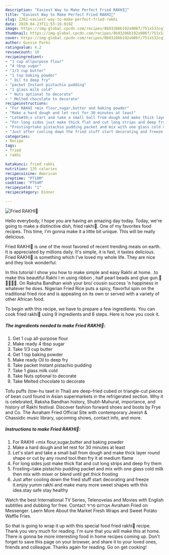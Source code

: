 ```yaml
---
description: "Easiest Way to Make Perfect Fried RAKHI💝"
title: "Easiest Way to Make Perfect Fried RAKHI💝"
slug: 2262-easiest-way-to-make-perfect-fried-rakhi
date: 2020-04-23T11:53:19.019Z
image: https://img-global.cpcdn.com/recipes/8b93286b192a906f/751x532cq70/fried-rakhi💝-recipe-main-photo.jpg
thumbnail: https://img-global.cpcdn.com/recipes/8b93286b192a906f/751x532cq70/fried-rakhi💝-recipe-main-photo.jpg
cover: https://img-global.cpcdn.com/recipes/8b93286b192a906f/751x532cq70/fried-rakhi💝-recipe-main-photo.jpg
author: Gussie Parks
ratingvalue: 4.2
reviewcount: 10
recipeingredient:
- "1 cup allpurpose flour"
- "4 tbsp sugar"
- "1/3 cup butter"
- "1 tsp baking powder"
- " Oil to deep fry"
- "packet Instant pistachio pudding"
- "1 glass milk cold"
- " Nuts optional to decorate"
- " Melted chocolate to decorate"
recipeinstructions:
- "For RAKHI ÷mix flour,sugar,butter and baking powder"
- "Make a hard dough and let rest for 30 minutes at least"
- "Let&#39;s start and take a small ball from dough and make thick layer round shape or cut by any round tool.then fry it at medium flame"
- "For long sides just make thick flat and cut long strips and deep fry them"
- "Frosting÷take pistachio pudding packet and mix with one glass cold milk then mix with mixer or blend until get thick frosting"
- "Just after cooling down the fried stuff start decorating and freeze it.enjoy yumm rakhi and make many more sweet shapes with this idea.stay safe stay healthy"
categories:
- Recipe
tags:
- fried
- rakhi

katakunci: fried rakhi 
nutrition: 135 calories
recipecuisine: American
preptime: "PT18M"
cooktime: "PT54M"
recipeyield: "1"
recipecategory: Dinner

---
```



![Fried RAKHI💝](https://img-global.cpcdn.com/recipes/8b93286b192a906f/751x532cq70/fried-rakhi💝-recipe-main-photo.jpg)

Hello everybody, I hope you are having an amazing day today. Today, we're going to make a distinctive dish, fried rakhi💝. One of my favorites food recipes. This time, I'm gonna make it a little bit unique. This will be really delicious.

Fried RAKHI💝 is one of the most favored of recent trending meals on earth. It is appreciated by millions daily. It's simple, it is fast, it tastes delicious. Fried RAKHI💝 is something which I've loved my whole life. They are nice and they look wonderful.

In this tutorial I show you how to make simple and easy Rakhi at home. .to make this beautiful Rakhi I m using ribbon , half pearl beads and glue gun.💝💝💝💝💝. On Raksha Bandhan wish your bro/ cousin success &#39;n happiness in whatever he does. Nigerian Fried Rice puts a spicy, flavorful spin on the traditional fried rice and is appealing on its own or served with a variety of other African food.


To begin with this recipe, we have to prepare a few ingredients. You can cook fried rakhi💝 using 9 ingredients and 6 steps. Here is how you cook it.

<!--inarticleads1-->

##### The ingredients needed to make Fried RAKHI💝:

1. Get 1 cup all-purpose flour
1. Make ready 4 tbsp sugar
1. Take 1/3 cup butter
1. Get 1 tsp baking powder
1. Make ready  Oil to deep fry
1. Take packet Instant pistachio pudding
1. Take 1 glass milk cold
1. Take  Nuts optional to decorate
1. Take  Melted chocolate to decorate


Tofu puffs (tow-hu tawt in Thai) are deep-fried cubed or triangle-cut pieces of bean curd found in Asian supermarkets in the refrigerated section. Why it is celebrated, Raksha Bandhan history, Shubh Muhurat, importance, and history of Rakhi festival. Discover fashion forward shoes and boots by Frye and Co. The Avraham Fried Official Site with contemporary Jewish &amp; Chassidic music library, upcoming shows, contact info, and more. 

<!--inarticleads2-->

##### Instructions to make Fried RAKHI💝:

1. For RAKHI ÷mix flour,sugar,butter and baking powder
1. Make a hard dough and let rest for 30 minutes at least
1. Let&#39;s start and take a small ball from dough and make thick layer round shape or cut by any round tool.then fry it at medium flame
1. For long sides just make thick flat and cut long strips and deep fry them
1. Frosting÷take pistachio pudding packet and mix with one glass cold milk then mix with mixer or blend until get thick frosting
1. Just after cooling down the fried stuff start decorating and freeze it.enjoy yumm rakhi and make many more sweet shapes with this idea.stay safe stay healthy


Watch the best International TV Series, Telenovelas and Movies with English subtitles and dubbing for free. Contact ‎אברהם פריד Avraham Fried‎ on Messenger. Laern More About the Market Fresh Wraps and Sweet Potato Waffle Fries. 

So that is going to wrap it up with this special food fried rakhi💝 recipe. Thank you very much for reading. I'm sure that you will make this at home. There is gonna be more interesting food in home recipes coming up. Don't forget to save this page on your browser, and share it to your loved ones, friends and colleague. Thanks again for reading. Go on get cooking!
